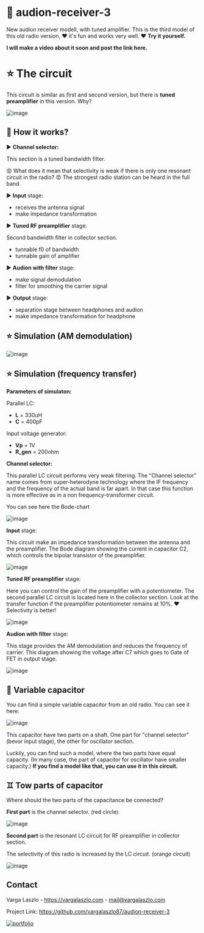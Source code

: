 # 🚀 audion-receiver-3

New audion receiver modell, with tuned amplifier. This is the third model of this old radio version, ❤️ it's fun and works very well. ❤️ **Try it yourself.**

**I will make a video about it soon and post the link here.**

# ⭐ The circuit

This circuit is similar as first and second version, but there is **tuned preamplifier** in this version. Why?

![image](https://github.com/user-attachments/assets/08c44f44-f1ee-4207-9c09-9d120852517b)

## 📐 How it works?

▶️ **Channel selector:** 

This section is a tuned bandwidth filter. 

😡 What does it mean that selectivity is weak if there is only one resonant circuit in the radio? 😡 The strongest radio station can be heard in the full band. 

▶️ **Input** stage:

  - receives the antenna signal
  - make impedance transformation

▶️ **Tuned RF preamplifier** stage:

Second bandwidth filter in collector section.

  - tunnable f0 of bandwidth
  - tunnable gain of amplifier

▶️ **Audion with filter** stage:

  - make signal demodulation
  - filter for smoothing the carrier signal

▶️ **Output** stage:

  - separation stage between headphones and audion
  - make impedance transformation for headphone

## ⭐ Simulation (AM demodulation)

![image](https://github.com/user-attachments/assets/aa967fd8-35de-46b3-9d78-d34358c7a7bd)

## ⭐ Simulation (frequency transfer)

**Parameters of simulaton:**

Parallel LC:
- **L** = 330uH
- **C** = 400pF

Input voltage generator:
- **Vp** = 1V
- **R_gen** = 200ohm

**Channel selector:**

This parallel LC circuit performs very weak filtering. The "Channel selector" name comes from super-heterodyne technology where the IF frequency and the frequency of the actual band is far apart. In that case this function is more effective as in a non frequency-transformer circuit.

You can see here the Bode-chart

![image](https://github.com/user-attachments/assets/ea0b8126-370e-4f37-97fd-293203dc166e)

**Input** stage:

This circuit make an impedance transformation between the antenna and the preamplifier. The Bode diagram showing the current in capacitor C2, which controls the bipolar transistor of the preamplifier.

![image](https://github.com/user-attachments/assets/0265fce7-7fef-4710-bd2e-a97db8ab18cc)

**Tuned RF preamplifier** stage:

Here you can control the gain of the preamplifier with a potentiometer. The second parallel LC circuit is located here in the collector section. Look at the transfer function if the preamplifier potentiometer remains at 10%. ❤️ Selectivity is better!

![image](https://github.com/user-attachments/assets/4ef140b7-c7a6-45d8-b486-a833fe05acce)

**Audion with filter** stage:

This stage provides the AM demodulation and reduces the frequency of carrier. This diagram showing the voltage after C7 which goes to Gate of FET in output stage.

![image](https://github.com/user-attachments/assets/487e15c2-eefa-47d4-b79a-c2e1bde7445a)

## 🔀 Variable capacitor

You can find a simple variable capacitor from an old radio. You can see it here:

![image](https://github.com/user-attachments/assets/5c950bc2-e86f-4a89-848e-30a9ef93c83f)

This capacitor have two parts on a shaft. One part for "channel selector" (bevor input stage), the other for oscillator section.

Luckily, you can find such a model, where the two parts have equal capacity. (In many case, the part of capacitor for oscillator have smaller capacity.) **If you find a model like that, you can use it in this circuit.**

## ♊ Tow parts of capacitor

Where should the two parts of the capacitance be connected?

**First part** is the channel selector. (red circle) 

![image](https://github.com/user-attachments/assets/237be0cf-63e5-4bec-8b60-c240e6e7c56b)

**Second part** is the resonant LC circuit for RF preamplifier in collector section.

The selectivity of this radio is increased by the LC circuit. (orange circuit)

![image](https://github.com/user-attachments/assets/cffae2a8-1ed9-4a8d-ade1-bf8c14fc95b3)


## Contact

Varga Laszlo - https://vargalaszlo.com - mail@vargalaszlo.com

Project Link: https://github.com/vargalaszlo87/audion-receiver-3

[![portfolio](https://img.shields.io/badge/my_portfolio-000?style=for-the-badge&logo=ko-fi&logoColor=white)](http://vargalaszlo.com)

